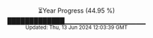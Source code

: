 <p align="center">
⏳Year Progress (44.95 %)<br>
█████████████▁▁▁▁▁▁▁▁▁▁▁▁▁▁▁▁▁ <br>
<sub>Updated: Thu, 13 Jun 2024 12:03:39 GMT</sub>
</p>

